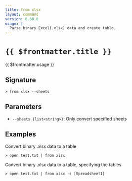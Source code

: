 ```yaml
---
title: from xlsx
layout: command
version: 0.60.0
usage: |
  Parse binary Excel(.xlsx) data and create table.
---
```


# `{{ $frontmatter.title }}`

<div style='white-space: pre-wrap;'>{{ $frontmatter.usage }}</div>

## Signature

`> from xlsx --sheets`

## Parameters

- `--sheets {list<string>}`: Only convert specified sheets

## Examples

Convert binary .xlsx data to a table

```shell
> open test.txt | from xlsx
```

Convert binary .xlsx data to a table, specifying the tables

```shell
> open test.txt | from xlsx -s [Spreadsheet1]
```
